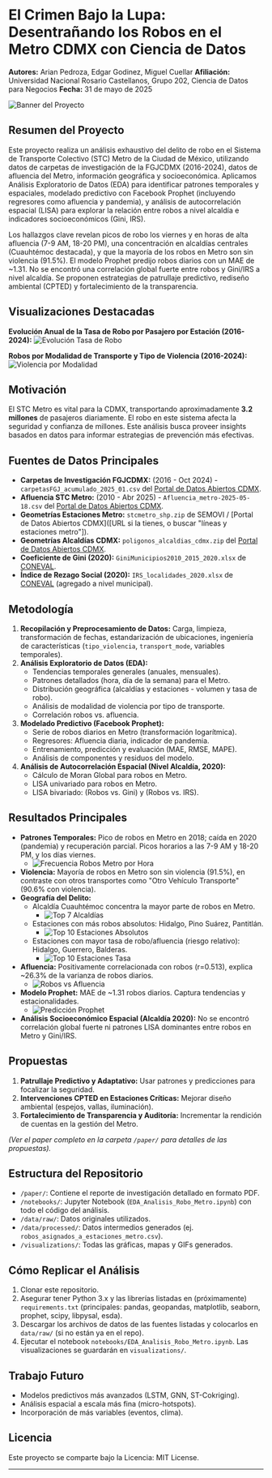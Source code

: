 # El Crimen Bajo la Lupa: Desentrañando los Robos en el Metro CDMX con Ciencia de Datos

**Autores:** Arian Pedroza, Edgar Godinez, Miguel Cuellar
**Afiliación:** Universidad Nacional Rosario Castellanos, Grupo 202, Ciencia de Datos para Negocios
**Fecha:** 31 de mayo de 2025

<!-- Opcional: Imagen de Portada/Banner -->
 ![Banner del Proyecto](Visualizaciones/banner_image.png) 

## Resumen del Proyecto

Este proyecto realiza un análisis exhaustivo del delito de robo en el Sistema de Transporte Colectivo (STC) Metro de la Ciudad de México, utilizando datos de carpetas de investigación de la FGJCDMX (2016-2024), datos de afluencia del Metro, información geográfica y socioeconómica. Aplicamos Análisis Exploratorio de Datos (EDA) para identificar patrones temporales y espaciales, modelado predictivo con Facebook Prophet (incluyendo regresores como afluencia y pandemia), y análisis de autocorrelación espacial (LISA) para explorar la relación entre robos a nivel alcaldía e indicadores socioeconómicos (Gini, IRS).

Los hallazgos clave revelan picos de robo los viernes y en horas de alta afluencia (7-9 AM, 18-20 PM), una concentración en alcaldías centrales (Cuauhtémoc destacada), y que la mayoría de los robos en Metro son sin violencia (91.5%). El modelo Prophet predijo robos diarios con un MAE de ~1.31. No se encontró una correlación global fuerte entre robos y Gini/IRS a nivel alcaldía. Se proponen estrategias de patrullaje predictivo, rediseño ambiental (CPTED) y fortalecimiento de la transparencia.

## Visualizaciones Destacadas

<!-- Elige 1 o 2 de tus GIFs o gráficas más impactantes -->
**Evolución Anual de la Tasa de Robo por Pasajero por Estación (2016-2024):**
![Evolución Tasa de Robo](Visualizaciones/evolucion_tasa_robo_metro_estacion_anual.gif)

**Robos por Modalidad de Transporte y Tipo de Violencia (2016-2024):**
![Violencia por Modalidad](Visualizaciones/violencia_por_modalidad_transporte.png)

## Motivación

El STC Metro es vital para la CDMX, transportando aproximadamente **3.2 millones** de pasajeros diariamente. El robo en este sistema afecta la seguridad y confianza de millones. Este análisis busca proveer insights basados en datos para informar estrategias de prevención más efectivas.

## Fuentes de Datos Principales

*   **Carpetas de Investigación FGJCDMX:** (2016 - Oct 2024) - `carpetasFGJ_acumulado_2025_01.csv` del [Portal de Datos Abiertos CDMX](https://datos.cdmx.gob.mx/dataset/carpetas-de-investigacion-fgj-de-la-ciudad-de-mexico).
*   **Afluencia STC Metro:** (2010 - Abr 2025) - `Afluencia_metro-2025-05-18.csv` del [Portal de Datos Abiertos CDMX](https://datos.cdmx.gob.mx/dataset/afluencia-diaria-del-metro-cdmx).
*   **Geometrías Estaciones Metro:** `stcmetro_shp.zip` de SEMOVI / [Portal de Datos Abiertos CDMX]([URL si la tienes, o buscar "líneas y estaciones metro"]).
*   **Geometrías Alcaldías CDMX:** `poligonos_alcaldias_cdmx.zip` del [Portal de Datos Abiertos CDMX](https://datos.cdmx.gob.mx/dataset/alcaldias).
*   **Coeficiente de Gini (2020):** `GiniMunicipios2010_2015_2020.xlsx` de [CONEVAL](https://www.coneval.org.mx/Medicion/Paginas/Cohesion_Social.aspx).
*   **Índice de Rezago Social (2020):** `IRS_localidades_2020.xlsx` de [CONEVAL](https://www.coneval.org.mx/Medicion/Documents/IRS_2020/IRS_loc_2000_2020.zip) (agregado a nivel municipal).

## Metodología

1.  **Recopilación y Preprocesamiento de Datos:** Carga, limpieza, transformación de fechas, estandarización de ubicaciones, ingeniería de características (`tipo_violencia`, `transport_mode`, variables temporales).
2.  **Análisis Exploratorio de Datos (EDA):**
    *   Tendencias temporales generales (anuales, mensuales).
    *   Patrones detallados (hora, día de la semana) para el Metro.
    *   Distribución geográfica (alcaldías y estaciones - volumen y tasa de robo).
    *   Análisis de modalidad de violencia por tipo de transporte.
    *   Correlación robos vs. afluencia.
3.  **Modelado Predictivo (Facebook Prophet):**
    *   Serie de robos diarios en Metro (transformación logarítmica).
    *   Regresores: Afluencia diaria, indicador de pandemia.
    *   Entrenamiento, predicción y evaluación (MAE, RMSE, MAPE).
    *   Análisis de componentes y residuos del modelo.
4.  **Análisis de Autocorrelación Espacial (Nivel Alcaldía, 2020):**
    *   Cálculo de Moran Global para robos en Metro.
    *   LISA univariado para robos en Metro.
    *   LISA bivariado: (Robos vs. Gini) y (Robos vs. IRS).

## Resultados Principales

*   **Patrones Temporales:** Pico de robos en Metro en 2018; caída en 2020 (pandemia) y recuperación parcial. Picos horarios a las 7-9 AM y 18-20 PM, y los días viernes.
    *   ![Frecuencia Robos Metro por Hora](Visualizaciones/hist_frecuencia_robos_metro_hora.png)
*   **Violencia:** Mayoría de robos en Metro son sin violencia (91.5%), en contraste con otros transportes como "Otro Vehículo Transporte" (90.6% con violencia).
*   **Geografía del Delito:**
    *   Alcaldía Cuauhtémoc concentra la mayor parte de robos en Metro.
        *   ![Top 7 Alcaldías](Visualizaciones/top7_alcaldias_transporte_agrupado_pct_metro.png)
    *   Estaciones con más robos absolutos: Hidalgo, Pino Suárez, Pantitlán.
        *   ![Top 10 Estaciones Absolutos](Visualizaciones/top_10_estaciones_robos_absolutos.png)
    *   Estaciones con mayor tasa de robo/afluencia (riesgo relativo): Hidalgo, Guerrero, Balderas.
        *   ![Top 10 Estaciones Tasa](Visualizaciones/top_10_estaciones_tasa_robo.png)
*   **Afluencia:** Positivamente correlacionada con robos (r=0.513), explica ~26.3% de la varianza de robos diarios.
    *   ![Robos vs Afluencia](Visualizaciones/scatter_robos_vs_afluencia_total.png)
*   **Modelo Prophet:** MAE de ~1.31 robos diarios. Captura tendencias y estacionalidades.
    *   ![Predicción Prophet](Visualizaciones/prediccion_prophet_final_log_revertida.png)
*   **Análisis Socioeconómico Espacial (Alcaldía 2020):** No se encontró correlación global fuerte ni patrones LISA dominantes entre robos en Metro y Gini/IRS.

## Propuestas

1.  **Patrullaje Predictivo y Adaptativo:** Usar patrones y predicciones para focalizar la seguridad.
2.  **Intervenciones CPTED en Estaciones Críticas:** Mejorar diseño ambiental (espejos, vallas, iluminación).
3.  **Fortalecimiento de Transparencia y Auditoría:** Incrementar la rendición de cuentas en la gestión del Metro.

*(Ver el paper completo en la carpeta `/paper/` para detalles de las propuestas).*

## Estructura del Repositorio

*   `/paper/`: Contiene el reporte de investigación detallado en formato PDF.
*   `/notebooks/`: Jupyter Notebook (`EDA_Analisis_Robo_Metro.ipynb`) con todo el código del análisis.
*   `/data/raw/`: Datos originales utilizados.
*   `/data/processed/`: Datos intermedios generados (ej. `robos_asignados_a_estaciones_metro.csv`).
*   `/visualizations/`: Todas las gráficas, mapas y GIFs generados.

## Cómo Replicar el Análisis

1.  Clonar este repositorio.
2.  Asegurar tener Python 3.x y las librerías listadas en (próximamente) `requirements.txt` (principales: pandas, geopandas, matplotlib, seaborn, prophet, scipy, libpysal, esda).
3.  Descargar los archivos de datos de las fuentes listadas y colocarlos en `data/raw/` (si no están ya en el repo).
4.  Ejecutar el notebook `notebooks/EDA_Analisis_Robo_Metro.ipynb`. Las visualizaciones se guardarán en `visualizations/`.

## Trabajo Futuro

*   Modelos predictivos más avanzados (LSTM, GNN, ST-Cokriging).
*   Análisis espacial a escala más fina (micro-hotspots).
*   Incorporación de más variables (eventos, clima).

## Licencia

Este proyecto se comparte bajo la Licencia: MIT License.

---
